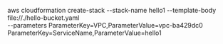 aws cloudformation create-stack --stack-name hello1 --template-body file://./hello-bucket.yaml  \
--parameters  ParameterKey=VPC,ParameterValue=vpc-ba429dc0 ParameterKey=ServiceName,ParameterValue=hello1 

